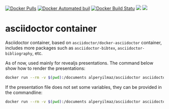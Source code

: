 [![Docker Pulls](https://img.shields.io/docker/pulls/alperyilmaz/asciidoctor.svg)](https://hub.docker.com/r/alperyilmaz/asciidoctor/) [![Docker Automated buil](https://img.shields.io/docker/automated/alperyilmaz/asciidoctor.svg?style=flat-square)](https://hub.docker.com/r/alperyilmaz/asciidoctor/) [![Docker Build Statu](https://img.shields.io/docker/build/alperyilmaz/asciidoctor.svg?style=flat-square)](https://hub.docker.com/r/alperyilmaz/asciidoctor/) [![](https://images.microbadger.com/badges/image/alperyilmaz/asciidoctor.svg)](https://microbadger.com/images/alperyilmaz/asciidoctor "Get your own image badge on microbadger.com") [![](https://images.microbadger.com/badges/license/alperyilmaz/asciidoctor.svg)](https://microbadger.com/images/alperyilmaz/asciidoctor "Get your own license badge on microbadger.com")

# asciidoctor container

Asciidoctor container, based on `asciidoctor/docker-asciidoctor` container, includes more packages such as `asciidoctor-bibtex`, `asciidoctor-bibliography`, etc.

As of now, used mainly for revealjs presentations. The command below show how to render the presentations:

```bash
docker run --rm -v $(pwd):/documents alperyilmaz/asciidoctor asciidoctor-revealjs presentation-file.adoc
```

If the presentation file does not set some variables, they can be provided in the commandline:

```bash
docker run --rm -v $(pwd):/documents alperyilmaz/asciidoctor asciidoctor-revealjs -a revealjs_history=false -a revealjs_theme=white -a revealjs_slideNumber=true -a revealjsdir=reveal.js -a notitle presentation-file.adoc
```
